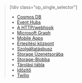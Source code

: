
> [!div class="op_single_selector"]
> * [Cosmos DB](../articles/azure-functions/functions-bindings-documentdb.md)  
> * [Event Hubs](../articles/azure-functions/functions-bindings-event-hubs.md)  
> * [A HTTP/webhook](../articles/azure-functions/functions-bindings-http-webhook.md)  
> * [Microsoft Graph](../articles/azure-functions/functions-bindings-microsoft-graph.md)  
> * [Mobile Apps](../articles/azure-functions/functions-bindings-mobile-apps.md)  
> * [Értesítési központ](../articles/azure-functions/functions-bindings-notification-hubs.md)  
> * [Szolgáltatásbusz](../articles/azure-functions/functions-bindings-service-bus.md)  
> * [Storage Üzenetsorába](../articles/azure-functions/functions-bindings-storage-queue.md)  
> * [Storage-Blobba](../articles/azure-functions/functions-bindings-storage-blob.md)  
> * [Tárolási tábla](../articles/azure-functions/functions-bindings-storage-table.md)  
> * [Időzítő](../articles/azure-functions/functions-bindings-timer.md)  
> * [Twilio](../articles/azure-functions/functions-bindings-twilio.md)  
> 
> 
